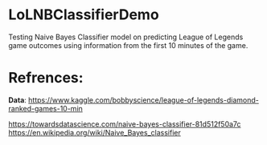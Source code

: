 # LoLNBClassifierDemo
Testing Naive Bayes Classifier model on predicting League of Legends game outcomes using information from the first 10 minutes of the game.


# Refrences:
**Data**: https://www.kaggle.com/bobbyscience/league-of-legends-diamond-ranked-games-10-min

https://towardsdatascience.com/naive-bayes-classifier-81d512f50a7c  
https://en.wikipedia.org/wiki/Naive_Bayes_classifier
